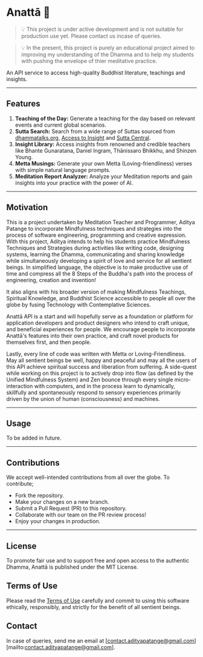 # Anattā 🧿

> 💡 This project is under active development and is not suitable for production use yet. Please contact us incase of queries.

> 💡 In the present, this project is purely an educational project aimed to improving my understanding of the Dhamma and to help my students with pushing the envelope of thier meditative practice. 


An API service to access high-quality Buddhist literature, teachings and insights.

___

## Features

1. **Teaching of the Day:** Generate a teaching for the day based on relevant events and current global scenarios.
2. **Sutta Search:** Search from a wide range of Suttas sourced from [dhammatalks.org](https://dhammatalks.org), [Access to Insight](https://www.accesstoinsight.org/index-sutta.html) and [Sutta Central](https://suttacentral.net).
3. **Insight Library:** Access insights from renowned and credible teachers like Bhante Gunaratana, Daniel Ingram, Thānissaro Bhikkhu, and Shinzen Young.
4. **Metta Musings:** Generate your own Metta (Loving-friendliness) verses with simple natural language prompts.
5. **Meditation Report Analyzer:** Analyze your Meditation reports and gain insights into your practice with the power of AI.  

___

## Motivation 

This is a project undertaken by Meditation Teacher and Programmer, Aditya Patange to incorporate Mindfulness techniques and strategies into the process of software engineering, programming and creative expression. With this project, Aditya intends to help his students practice Mindfulness Techniques and Strategies during activities like writing code, designing systems, learning the Dhamma, communicating and sharing knowledge while simultaneously developing a spirit of love and service for all sentient beings. In simplified language, the objective is to make productive use of time and compress all the 8 Steps of the Buddha's path into the process of engineering, creation and invention!

It also aligns with his broader version of making Mindfulness Teachings, Spiritual Knowledge, and Buddhist Science accessible to people all over the globe by fusing Technology with Contemplative Sciences.

Anattā API is a start and will hopefully serve as a foundation or platform for application developers and product designers who intend to craft unique, and beneficial experiences for people. We encourage people to incorporate Anattā's features into their own practice, and craft novel products for themselves first, and then people.

Lastly, every line of code was written with Metta or Loving-Friendliness. May all sentient beings be well, happy and peaceful and may all the users of this API achieve spiritual success and liberation from suffering. A side-quest while working on this project is to actively drop into flow (as defined by the Unified Mindfulness System) and Zen bounce through every single micro-interaction with computers, and in the process learn to dynamically, skillfully and spontaneously respond to sensory experiences primarily driven by the union of human (consciousness) and machines.

___

## Usage 

To be added in future.

___

## Contributions 

We accept well-intended contributions from all over the globe. To contribute; 

- Fork the repository. 
- Make your changes on a new branch. 
- Submit a Pull Request (PR) to this repository. 
- Collaborate with our team on the PR review process!
- Enjoy your changes in production. 

___

## License 

To promote fair use and to support free and open access to the authentic Dhamma, Anattā is published under the MIT License.

## Terms of Use 

Please read the [Terms of Use](./TERMS.md) carefully and commit to using this software ethically, responsibly, and strictly for the benefit of all sentient beings.

## Contact

In case of queries, send me an email at [contact.adityapatange@gmail.com][mailto:contact.adityapatange@gmail.com].